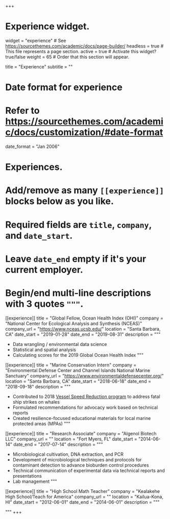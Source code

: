 +++
# Experience widget.
widget = "experience"  # See https://sourcethemes.com/academic/docs/page-builder/
headless = true  # This file represents a page section.
active = true  # Activate this widget? true/false
weight = 65  # Order that this section will appear.

title = "Experience"
subtitle = ""

# Date format for experience
#   Refer to https://sourcethemes.com/academic/docs/customization/#date-format
date_format = "Jan 2006"

# Experiences.
#   Add/remove as many `[[experience]]` blocks below as you like.
#   Required fields are `title`, `company`, and `date_start`.
#   Leave `date_end` empty if it's your current employer.
#   Begin/end multi-line descriptions with 3 quotes `"""`.
[[experience]]
  title = "Global Fellow, Ocean Health Index (OHI)"
  company = "National Center for Ecological Analysis and Synthesis (NCEAS)"
  company_url = "https://www.nceas.ucsb.edu/"
  location = "Santa Barbara, CA"
  date_start = "2019-01-28"
  date_end = "2019-08-31"
  description = """

  * Data wrangling / environmental data science
  * Statistical and spatial analysis
  * Calculating scores for the 2019 Global Ocean Health Index
  """

[[experience]]
  title = "Marine Conservation Intern"
  company = "Environmental Defense Center and Channel Islands National Marine Sanctuary"
  company_url = "https://www.environmentaldefensecenter.org/"
  location = "Santa Barbara, CA"
  date_start = "2018-06-18"
  date_end = "2018-09-18"
  description = """

  * Contributed to 2018 [Vessel Speed Reduction program](https://www.ourair.org/air-pollution-marine-shipping/) to address fatal ship strikes on whales
  * Formulated recommendations for advocacy work based on technical reports
  * Created resilience-focused educational materials for local marine protected areas (MPAs)
  """

[[experience]]
  title = "Research Associate"
  company = "Algenol Biotech LLC"
  company_url = ""
  location = "Fort Myers, FL"
  date_start = "2014-06-14"
  date_end = "2017-07-14"
  description = """

  * Microbiological cultivation, DNA extraction, and PCR
  * Development of microbiological techniques and protocols for contaminant detection to advance bioburden control procedures
  * Technical communication of experimental data via technical reports and presentations
  * Lab management
  """
  
  [[experience]]
  title = "High School Math Teacher"
  company = "Kealakehe High School/Teach for America"
  company_url = ""
  location = "Kailua-Kona, HI"
  date_start = "2012-06-01"
  date_end = "2014-06-01"
  description = """

  """
+++
